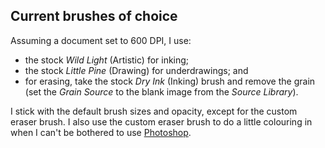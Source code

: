 <!--
  # This file is distributed under under the Creative Commons
  # Attribution 4.0 International License. To view a copy of this
  # license, please visit <http://creativecommons.org/licenses/by/4.0/>.

  title: Procreate Notes
  twigTemplate: .templates/notes-base.html.twig
-->

Current brushes of choice
-------------------------

Assuming a document set to 600 DPI, I use:

  - the stock _Wild Light_ (Artistic) for inking;
  - the stock _Little Pine_ (Drawing) for underdrawings; and
  - for erasing, take the stock _Dry Ink_ (Inking) brush and remove the
    grain (set the _Grain Source_ to the blank image from the _Source
    Library_).

I stick with the default brush sizes and opacity, except for the custom
eraser brush. I also use the custom eraser brush to do a little
colouring in when I can't be bothered to use [Photoshop][1].

[1]: <https://www.robotinaponcho.net/notes/photoshop>


